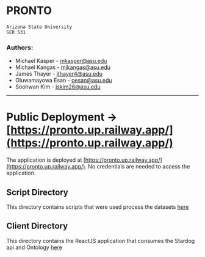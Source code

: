 # PRONTO

````
Arizona State University
SER 531
````

### Authors:
- Michael Kasper - mkasper@asu.edu
- Michael Kangas - mjkangas@asu.edu
- James Thayer - jthayer4@asu.edu
- Oluwamayowa Esan - oesan@asu.edu
- Soohwan Kim - jskim26@asu.edu

---

# Public Deployment -> [https://pronto.up.railway.app/](https://pronto.up.railway.app/)

The application is deployed at [https://pronto.up.railway.app/](https://pronto.up.railway.app/). 
No credentials are needed to access the application.


## Script Directory
This directory contains scripts that were used process the datasets [here](scripts)


## Client Directory
This directory contains the ReactJS application that consumes the Stardog api and Ontology [here](client/README.md)

